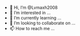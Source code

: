 - 👋 Hi, I’m @Lvmaxh2008
- 👀 I’m interested in ...
- 🌱 I’m currently learning ...
- 💞️ I’m looking to collaborate on ...
- 📫 How to reach me ...

<!---
Lvmaxh2008/Lvmaxh2008 is a ✨ special ✨ repository because its `README.md` (this file) appears on your GitHub profile.
You can click the Preview link to take a look at your changes.
---!>

